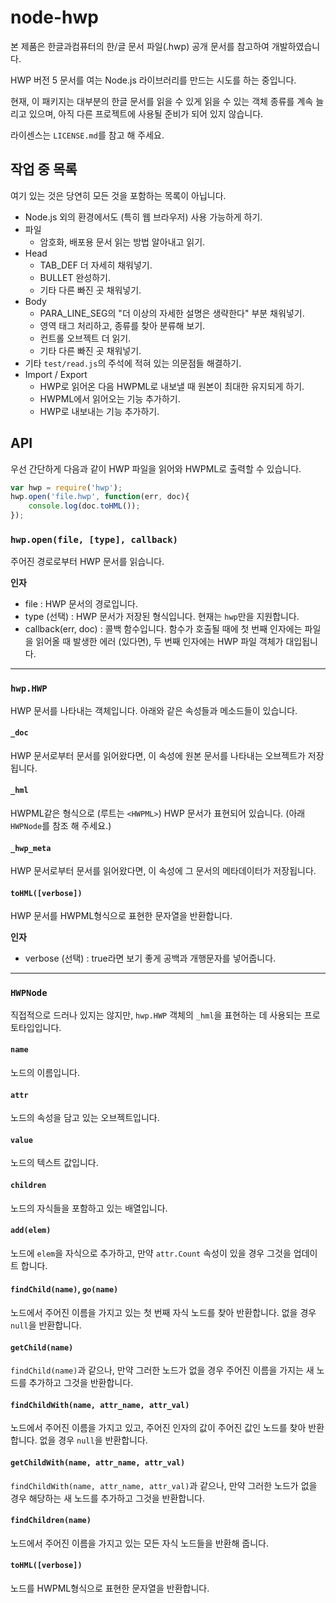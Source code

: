 node-hwp
========
본 제품은 한글과컴퓨터의 한/글 문서 파일(.hwp) 공개 문서를 참고하여 개발하였습니다.

HWP 버전 5 문서를 여는 Node.js 라이브러리를 만드는 시도를 하는 중입니다.

현재, 이 패키지는 대부분의 한글 문서를 읽을 수 있게 읽을 수 있는 객체 종류를 계속 늘리고 있으며, 아직 다른 프로젝트에 사용될 준비가 되어 있지 않습니다.

라이센스는 `LICENSE.md`를 참고 해 주세요.

작업 중 목록
------------
여기 있는 것은 당연히 모든 것을 포함하는 목록이 아닙니다.

* Node.js 외의 환경에서도 (특히 웹 브라우저) 사용 가능하게 하기.
* 파일
	* 암호화, 배포용 문서 읽는 방법 알아내고 읽기.
* Head
	* TAB_DEF 더 자세히 채워넣기.
	* BULLET 완성하기.
	* 기타 다른 빠진 곳 채워넣기.
* Body
	* PARA_LINE_SEG의 "더 이상의 자세한 설명은 생략한다" 부분 채워넣기.
	* 영역 태그 처리하고, 종류를 찾아 분류해 보기.
	* 컨트롤 오브젝트 더 읽기.
	* 기타 다른 빠진 곳 채워넣기.
* 기타 `test/read.js`의 주석에 적혀 있는 의문점들 해결하기.
* Import / Export
	* HWP로 읽어온 다음 HWPML로 내보낼 때 원본이 최대한 유지되게 하기.
	* HWPML에서 읽어오는 기능 추가하기.
	* HWP로 내보내는 기능 추가하기.

API
---
우선 간단하게 다음과 같이 HWP 파일을 읽어와 HWPML로 출력할 수 있습니다.
```js
var hwp = require('hwp');
hwp.open('file.hwp', function(err, doc){
	console.log(doc.toHML());
});
```

### `hwp.open(file, [type], callback)`
주어진 경로로부터 HWP 문서를 읽습니다.

__인자__

* file : HWP 문서의 경로입니다.
* type (선택) : HWP 문서가 저장된 형식입니다. 현재는 `hwp`만을 지원합니다.
* callback(err, doc) : 콜백 함수입니다. 함수가 호출될 때에 첫 번째 인자에는 파일을 읽어올 때 발생한 에러 (있다면), 두 번째 인자에는 HWP 파일 객체가 대입됩니다.

---------------------------------------------------

### `hwp.HWP`
HWP 문서를 나타내는 객체입니다. 아래와 같은 속성들과 메소드들이 있습니다.

#### `_doc`
HWP 문서로부터 문서를 읽어왔다면, 이 속성에 원본 문서를 나타내는 오브젝트가 저장됩니다.

#### `_hml`
HWPML같은 형식으로 (루트는 `<HWPML>`) HWP 문서가 표현되어 있습니다. (아래 `HWPNode`를 참조 해 주세요.)

#### `_hwp_meta`
HWP 문서로부터 문서를 읽어왔다면, 이 속성에 그 문서의 메타데이터가 저장됩니다.

#### `toHML([verbose])`
HWP 문서를 HWPML형식으로 표현한 문자열을 반환합니다.

__인자__

* verbose (선택) : true라면 보기 좋게 공백과 개행문자를 넣어줍니다.

---------------------------------------------------

### `HWPNode`
직접적으로 드러나 있지는 않지만, `hwp.HWP` 객체의 `_hml`을 표현하는 데 사용되는 프로토타입입니다.

#### `name`
노드의 이름입니다.

#### `attr`
노드의 속성을 담고 있는 오브젝트입니다.

#### `value`
노드의 텍스트 값입니다.

#### `children`
노드의 자식들을 포함하고 있는 배열입니다.

#### `add(elem)`
노드에 `elem`을 자식으로 추가하고, 만약 `attr.Count` 속성이 있을 경우 그것을 업데이트 합니다.

#### `findChild(name)`, `go(name)`
노드에서 주어진 이름을 가지고 있는 첫 번째 자식 노드를 찾아 반환합니다. 없을 경우 `null`을 반환합니다.

#### `getChild(name)`
`findChild(name)`과 같으나, 만약 그러한 노드가 없을 경우 주어진 이름을 가지는 새 노드를 추가하고 그것을 반환합니다.

#### `findChildWith(name, attr_name, attr_val)`
노드에서 주어진 이름을 가지고 있고, 주어진 인자의 값이 주어진 값인 노드를 찾아 반환합니다. 없을 경우 `null`을 반환합니다.

#### `getChildWith(name, attr_name, attr_val)`
`findChildWith(name, attr_name, attr_val)`과 같으나, 만약 그러한 노드가 없을 경우 해당하는 새 노드를 추가하고 그것을 반환합니다.

#### `findChildren(name)`
노드에서 주어진 이름을 가지고 있는 모든 자식 노드들을 반환해 줍니다.

#### `toHML([verbose])`
노드를 HWPML형식으로 표현한 문자열을 반환합니다.
